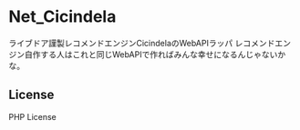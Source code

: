 Net_Cicindela
=============

ライブドア謹製レコメンドエンジンCicindelaのWebAPIラッパ  レコメンドエンジン自作する人はこれと同じWebAPIで作ればみんな幸せになるんじゃないかな。

## License
PHP License